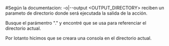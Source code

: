 #Según la documentacion:
    -o|--output <OUTPUT_DIRECTORY> reciben un parameto de directorio donde será ejecutada la salida de la acción. 

Busque el parámentro "." y encontré que se usa para referenciar el directorio actual.

Por lotanto hicimos que se creara una consola en el directorio actual.

